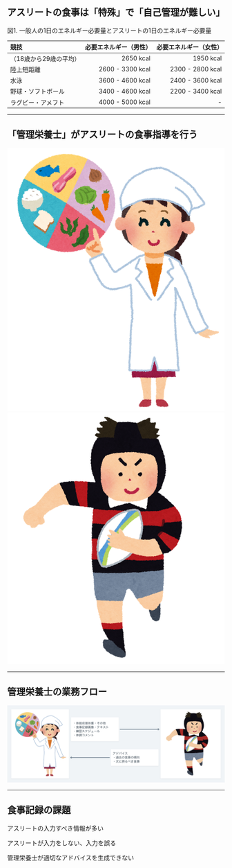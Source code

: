 <!--
- アスリートの食事
- 管理栄養士の業務フロー
- 食事記録の課題
- インタビュー
-->

## アスリートの食事は「特殊」で「自己管理が難しい」

<p class="table-title">
図1. 一般人の1日のエネルギー必要量とアスリートの1日のエネルギー必要量
</p>

|競技|必要エネルギー（男性）|必要エネルギー（女性）|
|:--|--:|--:|
|（18歳から29歳の平均）| 2650 kcal | 1950 kcal |
| 陸上短距離 | 2600 - 3300 kcal | 2300 - 2800 kcal |
| 水泳 | 3600 - 4600 kcal | 2400 - 3600 kcal |
| 野球・ソフトボール | 3400 - 4600 kcal | 2200 - 3400 kcal |
| ラグビー・アメフト | 4000 - 5000 kcal | - |

---

## 「管理栄養士」がアスリートの食事指導を行う

<section class="dietitian-and-athlete-img-container">
  <img src="../images/dietitian.png" />
  <img src="../images/athlete.png" />
</section>

---

## 管理栄養士の業務フロー

<img src="../images/work-flow.png" />

---

## 食事記録の課題

<p>
アスリートの入力すべき情報が多い
</p>

<i class="fas fa-angle-double-down arrow-down"></i>

<p>
アスリートが入力をしない、入力を誤る
</p>

<i class="fas fa-angle-double-down arrow-down"></i>

<p>
管理栄養士が適切なアドバイスを生成できない
</p>
